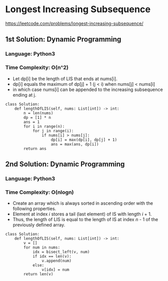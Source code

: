 # Longest Increasing Subsequence
https://leetcode.com/problems/longest-increasing-subsequence/


## 1st Solution: Dynamic Programming
### Language: Python3
### Time Complexity: O(n^2)

*   Let dp[i] be the length of LIS that ends at nums[i].
*   dp[i] equals the maximum of dp[j] + 1 (j < i) when nums[j] < nums[i]
*   in which case nums[i] can be appended to the increasing subsequence ending at j. 

```
class Solution:
    def lengthOfLIS(self, nums: List[int]) -> int:
        n = len(nums)
        dp = [1] * n
        ans = 1
        for i in range(n):
            for j in range(i):
                if nums[i] > nums[j]:
                    dp[i] = max(dp[i], dp[j] + 1)
                    ans = max(ans, dp[i])       
        return ans
```


## 2nd Solution: Dynamic Programming
### Language: Python3
### Time Complexity: O(nlogn)

*   Create an array which is always sorted in ascending order with the following properties.
*   Element at index *i* stores a tail (last element) of IS with length *i* + 1.
*   Thus, the length of LIS is equal to the length of IS at index *n* - 1 of the previously defined array.

```
class Solution:
    def lengthOfLIS(self, nums: List[int]) -> int:
        v = []
        for num in nums:
            idx = bisect_left(v, num)
            if idx == len(v):
                v.append(num)
            else:
                v[idx] = num
        return len(v)
```

